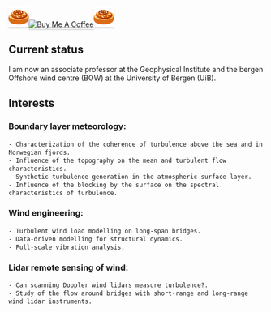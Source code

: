 <a href="https://www.buymeacoffee.com/echeynet" target="_blank">
<img src="https://raw.githubusercontent.com/ECheynet/WindEngineeringUiS.github.io/master/6821-kanelbulle.png" alt="Buy Me A Coffee" style="height: 40px !important;box-shadow: 0px 3px 2px 0px rgba(190, 190, 190, 0.5) !important;-webkit-box-shadow: 0px 3px 2px 0px rgba(190, 190, 190, 0.5) !important;" ><img src="https://dabuttonfactory.com/button.png?t=Donate&f=Open+Sans-Bold&ts=26&tc=fff&hp=45&vp=20&c=11&bgt=unicolored&bgc=f6b26b" alt="Buy Me A Coffee" style="height: 40px !important;box-shadow: 0px 3px 2px 0px rgba(190, 190, 190, 0.5) !important;-webkit-box-shadow: 0px 3px 2px 0px rgba(190, 190, 190, 0.5) !important;" ><img src="https://raw.githubusercontent.com/ECheynet/WindEngineeringUiS.github.io/master/6821-kanelbulle.png" alt="Buy Me A Coffee" style="height: 40px !important;box-shadow: 0px 3px 2px 0px rgba(190, 190, 190, 0.5) !important;-webkit-box-shadow: 0px 3px 2px 0px rgba(190, 190, 190, 0.5) !important;" >    
</a>


## Current status

I am now an associate professor at the Geophysical Institute and the bergen Offshore wind centre (BOW) at the University of Bergen (UiB). 

## Interests

### Boundary layer meteorology: 

    - Characterization of the coherence of turbulence above the sea and in Norwegian fjords.
    - Influence of the topography on the mean and turbulent flow characteristics.
    - Synthetic turbulence generation in the atmospheric surface layer.
    - Influence of the blocking by the surface on the spectral characteristics of turbulence.

### Wind engineering: 

    - Turbulent wind load modelling on long-span bridges.
    - Data-driven modelling for structural dynamics.
    - Full-scale vibration analysis.

### Lidar remote sensing of wind: 
    - Can scanning Doppler wind lidars measure turbulence?.
    - Study of the flow around bridges with short-range and long-range wind lidar instruments.

<!---
ECheynet/ECheynet is a ✨ special ✨ repository because its `README.md` (this file) appears on your GitHub profile.
You can click the Preview link to take a look at your changes.
--->
